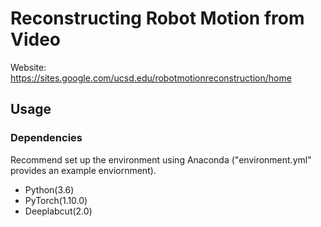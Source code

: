 # Reconstructing Robot Motion from Video

Website: https://sites.google.com/ucsd.edu/robotmotionreconstruction/home

## Usage

### Dependencies
Recommend set up the environment using Anaconda ("environment.yml" provides an example enviornment).

- Python(3.6)
- PyTorch(1.10.0)
- Deeplabcut(2.0)

